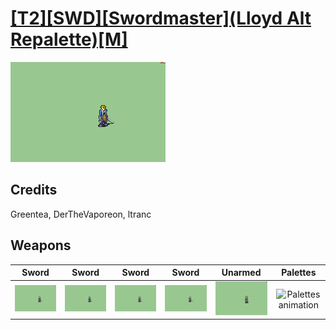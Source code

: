 # [\[T2\]\[SWD\]\[Swordmaster\]\(Lloyd Alt Repalette\)\[M\]](../%5BT2%5D%5BSWD%5D%5BSwordmaster%5D(Lloyd%20Alt%20Repalette)%5BM%5D)

<img src="./1.%20Sword/Sword_000.png" alt="[T2][SWD][Swordmaster](Lloyd Alt Repalette)[M] standing" />

## Credits

Greentea, DerTheVaporeon, ltranc

## Weapons


|Sword |Sword |Sword |Sword |Unarmed |Palettes |
|  :---: | :---: | :---: | :---: | :---: | :---: |
| <img alt="Sword animation" src="./1.%20Sword/Sword.gif" /> | <img alt="Sword animation" src="./1.%20Sword%20(Shaky%20Critical)/Sword.gif" /> | <img alt="Sword animation" src="./1.%20Sword%20(Slash%20Frenzy%20Critical)/Sword.gif" /> | <img alt="Sword animation" src="./1.%20Sword%20(Slash%20Frenzy%20Shaky%20Critical)/Sword.gif" /> | <img alt="Unarmed animation" src="./8.%20Unarmed/Unarmed.gif" /> | <img alt="Palettes animation" src="./Palettes/Palettes.gif" /> |
